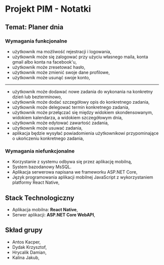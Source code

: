 # Projekt PIM - Notatki

## Temat: Planer dnia

### Wymagania funkcjonalne
- użytkownik ma możliwość rejestracji i logowania,
- użytkownik może się zalogować przy użyciu własnego maila, konta gmail albo konta na facebook'u,
- użytkownik może zresetować hasło,
- użytkownik może zmienić swoje dane profilowe,
- użytkownik może usunąć swoje konto,
___
- użytkownik może dodawać nowe zadania do wykonania na konkretny dzień lub bezterminowo,
- użytkownik może dodać szczegółowy opis do konkretnego zadania,
- użytkownik może delegować termin konkretnego zadania,
- użytkownik może przełączać się między widokiem skondensowanym, widokiem kalendarza, a widokiem szczegółowym dnia,
- użytkownik może edytować zawartość zadania,
- użytkownik może usuwać zadania,
- aplikacja będzie wysyłać powiadomienia użytkownikowi przypominające o ukończeniu konkretnego zadania,

### Wymagania niefunkcjonalne
- Korzystanie z systemu odbywa się przez aplikację mobilną,
- System bazodanowy MsSQL.
- Aplikacja serwerowa napisana we frameworku ASP.NET Core,
- Język programowania aplikacji mobilnej JavaScript z wykorzystaniem platformy React Native,

## Stack Technologiczny
 - Aplikacja mobilna: **React Native**,
 - Serwer aplikacji: **ASP.NET Core WebAPI**,

## Skład grupy
- Antos Kacper, 
- Dydak Krzysztof,
- Hrycalik Damian, 
- Kalina Jakub,
